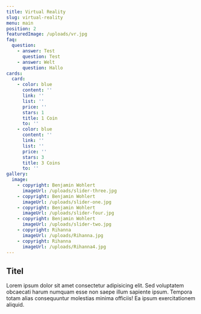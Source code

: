 ```yaml
---
title: Virtual Reality
slug: virtual-reality
menu: main
position: 2
featuredImage: /uploads/vr.jpg
faq:
  question:
    - answer: Test
      question: Test
    - answer: Welt
      question: Hallo
cards:
  card:
    - color: blue
      content: ''
      link: ''
      list: ''
      price: ''
      stars: 1
      title: 1 Coin
      to: ''
    - color: blue
      content: ''
      link: ''
      list: ''
      price: ''
      stars: 3
      title: 3 Coins
      to: ''
gallery:
  image:
    - copyright: Benjamin Wohlert
      imageUrl: /uploads/slider-three.jpg
    - copyright: Benjamin Wohlert
      imageUrl: /uploads/slider-one.jpg
    - copyright: Benjamin Wohlert
      imageUrl: /uploads/slider-four.jpg
    - copyright: Benjamin Wohlert
      imageUrl: /uploads/slider-two.jpg
    - copyright: Rihanna
      imageUrl: /uploads/Rihanna.jpg
    - copyright: Rihanna
      imageUrl: /uploads/Rihanna4.jpg
---
```

## Titel

Lorem ipsum dolor sit amet consectetur adipisicing elit. Sed voluptatem obcaecati harum numquam esse non saepe illum sapiente ipsum. Tempora totam alias consequuntur molestias minima officiis! Ea ipsum exercitationem aliquid.
